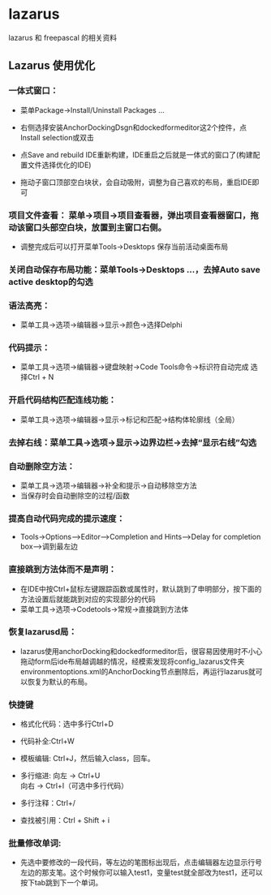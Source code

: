 # lazarus
lazarus  和 freepascal 的相关资料

## Lazarus 使用优化

### 一体式窗口：
* 菜单Package->Install/Uninstall Packages ...

* 右侧选择安装AnchorDockingDsgn和dockedformeditor这2个控件，点Install selection或双击

* 点Save and rebuild IDE重新构建，IDE重启之后就是一体式的窗口了(构建配置文件选择优化的IDE)

* 拖动子窗口顶部空白块状，会自动吸附，调整为自己喜欢的布局，重启IDE即可

### 项目文件查看： 菜单->项目->项目查看器，弹出项目查看器窗口，拖动该窗口头部空白块，放置到主窗口右侧。
* 调整完成后可以打开菜单Tools->Desktops 保存当前活动桌面布局

### 关闭自动保存布局功能：菜单Tools->Desktops ...，去掉Auto save active desktop的勾选

### 语法高亮：
* 菜单工具->选项->编辑器->显示->颜色->选择Delphi

### 代码提示：
* 菜单工具->选项->编辑器->键盘映射->Code Tools命令->标识符自动完成  选择Ctrl + N  

### 开启代码结构匹配连线功能：

* 菜单工具->选项->编辑器->显示->标记和匹配->结构体轮廓线（全局）

### 去掉右线：菜单工具->选项->显示->边界边栏->去掉“显示右线”勾选

### 自动删除空方法：
* 菜单工具->选项->编辑器->补全和提示->自动移除空方法
* 当保存时会自动删除空的过程/函数
 
### 提高自动代码完成的提示速度：
* Tools->Options-->Editor-->Completion and Hints-->Delay for completion box-->调到最左边
 
### 直接跳到方法体而不是声明：
* 在IDE中按Ctrl+鼠标左键跟踪函数或属性时，默认跳到了申明部分，按下面的方法设置后就能跳到对应的实现部分的代码
* 菜单工具->选项->Codetools->常规->直接跳到方法体

### 恢复lazarusd局：
* lazarus使用anchorDocking和dockedformeditor后，很容易因使用时不小心拖动form后ide布局越调越的情况，经模索发现将config_lazarus文件夹environmentoptions.xml的AnchorDocking节点删除后，再运行lazarus就可以恢复为默认的布局。

### 快捷键
* 格式化代码：选中多行Ctrl+D

* 代码补全:Ctrl+W

* 模板编辑: Ctrl+J，然后输入class，回车。

* 多行缩进:
向左 -> Ctrl+U               
向右 -> Ctrl+I（可选中多行代码）

* 多行注释：Ctrl+/

* 查找被引用：Ctrl + Shift + i

### 批量修改单词:
* 先选中要修改的一段代码，等左边的笔图标出现后，点击编辑器左边显示行号左边的那支笔。这个时候你可以输入test1，变量test就全部改为test1，还可以按下tab跳到下一个单词。
